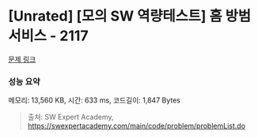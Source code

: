 # [Unrated] [모의 SW 역량테스트] 홈 방범 서비스 - 2117 

[문제 링크](https://swexpertacademy.com/main/code/problem/problemDetail.do?contestProbId=AV5V61LqAf8DFAWu) 

### 성능 요약

메모리: 13,560 KB, 시간: 633 ms, 코드길이: 1,847 Bytes



> 출처: SW Expert Academy, https://swexpertacademy.com/main/code/problem/problemList.do